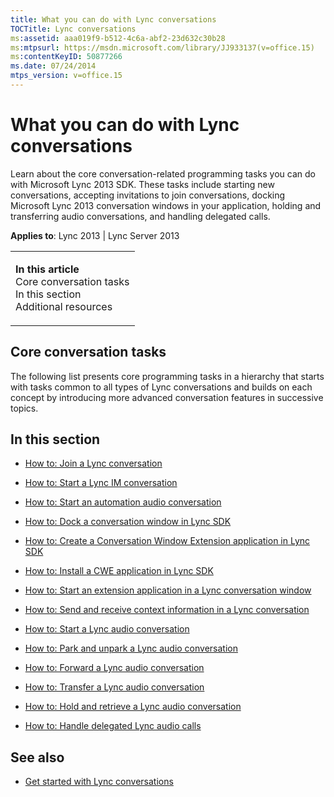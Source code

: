 ```yaml
---
title: What you can do with Lync conversations
TOCTitle: Lync conversations
ms:assetid: aaa019f9-b512-4c6a-abf2-23d632c30b28
ms:mtpsurl: https://msdn.microsoft.com/library/JJ933137(v=office.15)
ms:contentKeyID: 50877266
ms.date: 07/24/2014
mtps_version: v=office.15
---
```


# What you can do with Lync conversations

Learn about the core conversation-related programming tasks you can do with Microsoft Lync 2013 SDK. These tasks include starting new conversations, accepting invitations to join conversations, docking Microsoft Lync 2013 conversation windows in your application, holding and transferring audio conversations, and handling delegated calls.



**Applies to**: Lync 2013 | Lync Server 2013

<table>
<colgroup>
<col style="width: 100%" />
</colgroup>
<tbody>
<tr class="odd">
<td><p><strong>In this article</strong><br />
Core conversation tasks<br />
In this section<br />
Additional resources</p></td>
</tr>
</tbody>
</table>

## Core conversation tasks

The following list presents core programming tasks in a hierarchy that starts with tasks common to all types of Lync conversations and builds on each concept by introducing more advanced conversation features in successive topics.

## In this section

  - [How to: Join a Lync conversation](how-to-join-a-lync-conversation.md)

  - [How to: Start a Lync IM conversation](how-to-start-a-lync-im-conversation.md)

  - [How to: Start an automation audio conversation](how-to-start-an-automation-audio-conversation.md)

  - [How to: Dock a conversation window in Lync SDK](how-to-dock-a-conversation-window-in-lync-sdk.md)

  - [How to: Create a Conversation Window Extension application in Lync SDK](how-to-create-a-conversation-window-extension-application-in-lync-sdk.md)

  - [How to: Install a CWE application in Lync SDK](how-to-install-a-cwe-application-in-lync-sdk.md)

  - [How to: Start an extension application in a Lync conversation window](how-to-start-an-extension-application-in-a-lync-conversation-window.md)

  - [How to: Send and receive context information in a Lync conversation](how-to-send-and-receive-context-information-in-a-lync-conversation.md)

  - [How to: Start a Lync audio conversation](how-to-start-a-lync-audio-conversation.md)

  - [How to: Park and unpark a Lync audio conversation](how-to-park-and-unpark-a-lync-audio-conversation.md)

  - [How to: Forward a Lync audio conversation](how-to-forward-a-lync-audio-conversation.md)

  - [How to: Transfer a Lync audio conversation](how-to-transfer-a-lync-audio-conversation.md)

  - [How to: Hold and retrieve a Lync audio conversation](how-to-hold-and-retrieve-a-lync-audio-conversation.md)

  - [How to: Handle delegated Lync audio calls](how-to-handle-delegated-lync-audio-calls.md)

## See also

  - [Get started with Lync conversations](get-started-with-lync-conversations.md)

